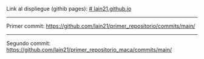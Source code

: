 Link al displiegue (githib pages): [# lain21.github.io](https://lain21.github.io/)

---


Primer commit: https://github.com/lain21/primer_repositorio/commits/main/


---


Segundo commit: https://github.com/lain21/primer_repositorio_maca/commits/main/

